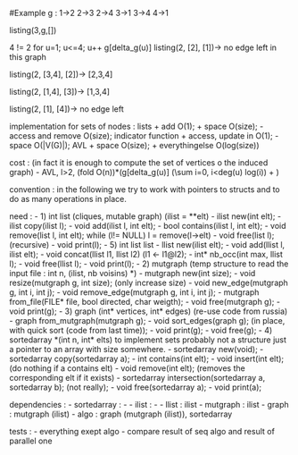 #Example 
g : 
1->2
2->3
2->4
3->1
3->4
4->1

listing(3,g,[])

4 != 2
for u=1; u<=4; u++
g[delta\_g(u)]
listing(2, [2], [1])-> no edge left in this graph

listing(2, [3,4], [2])-> [2,3,4]

listing(2, [1,4], [3])-> [1,3,4]

listing(2, [1], [4])-> no edge left 

implementation for sets of nodes :
lists
	+ add O(1);
	+ space O(size);
	- access and remove O(size);
indicator function 
	+ access, update in O(1);
	- space O(|V(G)|);
AVL
	+ space O(size);
	+ everythingelse O(log(size))

cost :
	(in fact it is enough to compute the set of vertices o the induced graph) 
	- AVL, l>2, (fold O(n))\*(g[delta\_g(u)] (\sum i=0, i\<deg(u) log(i)) + )


convention : in the following we try to work with pointers to structs and to do 
as many operations in place.

need : 
	- 1) int list (cliques, mutable graph) (ilist = \*\*elt)
		- ilist new(int elt);
		- ilist copy(ilist l);
		- void add(ilist l, int elt);
		- bool contains(ilist l, int elt);
		- void remove(list l, int elt); while (l!= NULL) l = remove(l->elt) 
		- void free(list l); (recursive)
		- void print(l);
	- 5) int list list 
		- llist new(ilist elt);
		- void add(llist l, ilist elt);
		- void concat(llist l1, llist l2) (l1 <- l1@l2);
		- int* nb_occ(int max, llist l);
		- void free(llist l);
		- void print(l);
	- 2) mutgraph (temp structure to read the input file : int n, (ilist, nb voisins) \*)
		- mutgraph new(int size);
		- void resize(mutgraph g, int size); (only increase size)
		- void new_edge(mutgraph g, int i, int j);
		- void remove_edge(mutgraph g, int i, int j); 
		- mutgraph from_file(FILE\* file, bool directed, char weigth);
		- void free(mutgraph g);
		- void print(g);
	- 3) graph (int\* vertices, int\* edges) (re-use code from russia)
		- graph from_mutgraph(mutgraph g);
		- void sort_edges(graph g); (in place, with quick sort (code from last time));
		- void print(g);
		- void free(g);
	- 4) sortedarray \*(int n, int\* elts) to implement sets probably not a structure
				just a pointer to an array with size somewhere.
		- sortedarray new(void);
		- sortedarray copy(sortedarray a);
		- int contains(int elt);
		- void insert(int elt); (do nothing if a contains elt)
		- void remove(int elt); (removes the corresponding elt if it exists)
		- sortedarray intersection(sortedarray a, sortedarray b); (not really);
		- void free(sortedarray a);
		- void print(a);

dependencies :
	- sortedarray : -
	- ilist : -
		- llist : ilist
		- mutgraph : ilist
			- graph : mutgraph (ilist)
				- algo : graph (mutgraph (ilist)), sortedarray
				
tests :
	- everything exept algo 
	- compare result of seq algo and result of parallel one
